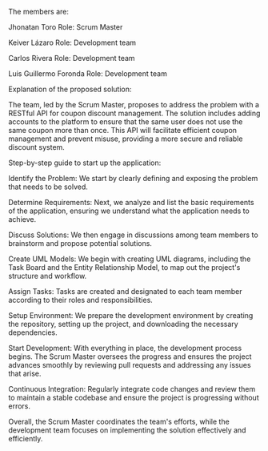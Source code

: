 The members are:

Jhonatan Toro Role: Scrum Master

Keiver Lázaro Role: Development team

Carlos Rivera Role: Development team

Luis Guillermo Foronda Role: Development team

Explanation of the proposed solution:

The team, led by the Scrum Master, proposes to address the problem with a RESTful API for coupon discount management. The solution includes adding accounts to the platform to ensure that the same user does not use the same coupon more than once. This API will facilitate efficient coupon management and prevent misuse, providing a more secure and reliable discount system.

Step-by-step guide to start up the application:

Identify the Problem: We start by clearly defining and exposing the problem that needs to be solved.

Determine Requirements: Next, we analyze and list the basic requirements of the application, ensuring we understand what the application needs to achieve.

Discuss Solutions: We then engage in discussions among team members to brainstorm and propose potential solutions.

Create UML Models: We begin with creating UML diagrams, including the Task Board and the Entity Relationship Model, to map out the project's structure and workflow.

Assign Tasks: Tasks are created and designated to each team member according to their roles and responsibilities.

Setup Environment: We prepare the development environment by creating the repository, setting up the project, and downloading the necessary dependencies.

Start Development: With everything in place, the development process begins. The Scrum Master oversees the progress and ensures the project advances smoothly by reviewing pull requests and addressing any issues that arise.

Continuous Integration: Regularly integrate code changes and review them to maintain a stable codebase and ensure the project is progressing without errors.

Overall, the Scrum Master coordinates the team's efforts, while the development team focuses on implementing the solution effectively and efficiently.
